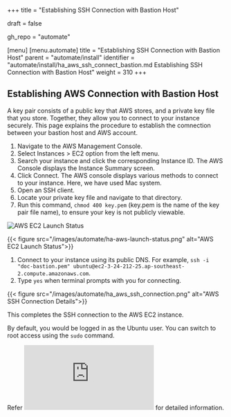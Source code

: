 +++
title = "Establishing SSH Connection with Bastion Host"

draft = false

gh_repo = "automate"

[menu]
  [menu.automate]
    title = "Establishing SSH Connection with Bastion Host"
    parent = "automate/install"
    identifier = "automate/install/ha_aws_ssh_connect_bastion.md Establishing SSH Connection with Bastion Host"
    weight = 310
+++

## Establishing AWS Connection with Bastion Host

A key pair consists of a public key that AWS stores, and a private key file that you store. Together, they allow you to connect to your instance securely. This page explains the procedure to establish the comnection between your bastion host and AWS account.

1. Navigate to the AWS Management Console.
1. Select Instances > EC2 option from the left menu.
1. Search your instance and click the corresponding Instance ID. The AWS Console displays the Instance Summary screen.
1. Click Connect. The AWS console displays various methods to connect to your instance. Here, we have used Mac system.
1. Open an SSH client.
1. Locate your private key file and navigate to that directory.
1. Run this command, `chmod 400 key.pem` (key.pem is the name of the key pair file name), to ensure your key is not publicly viewable.

![AWS EC2 Launch Status](/images/automate/ha_aws_connect.png)

{{< figure src="/images/automate/ha-aws-launch-status.png" alt="AWS EC2 Launch Status">}}

1. Connect to your instance using its public DNS. For example, `ssh -i "doc-bastion.pem" ubuntu@ec2-3-24-212-25.ap-southeast-2.compute.amazonaws.com`.
1. Type `yes` when terminal prompts with you for connecting.

{{< figure src="/images/automate/ha_aws_ssh_connection.png" alt="AWS SSH Connection Details">}}

This completes the SSH connection to the AWS EC2 instance.

By default, you would be logged in as the Ubuntu user. You can switch to root access using the `sudo` command.

Refer ![mounting the file system on the EC2 instance and testing](https://docs.aws.amazon.com/efs/latest/ug/wt1-test.html) for detailed information.
